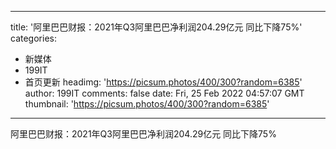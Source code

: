 
---
title: '阿里巴巴财报：2021年Q3阿里巴巴净利润204.29亿元 同比下降75%'
categories: 
 - 新媒体
 - 199IT
 - 首页更新
headimg: 'https://picsum.photos/400/300?random=6385'
author: 199IT
comments: false
date: Fri, 25 Feb 2022 04:57:07 GMT
thumbnail: 'https://picsum.photos/400/300?random=6385'
---

<div>   
阿里巴巴财报：2021年Q3阿里巴巴净利润204.29亿元 同比下降75%  
</div>
            